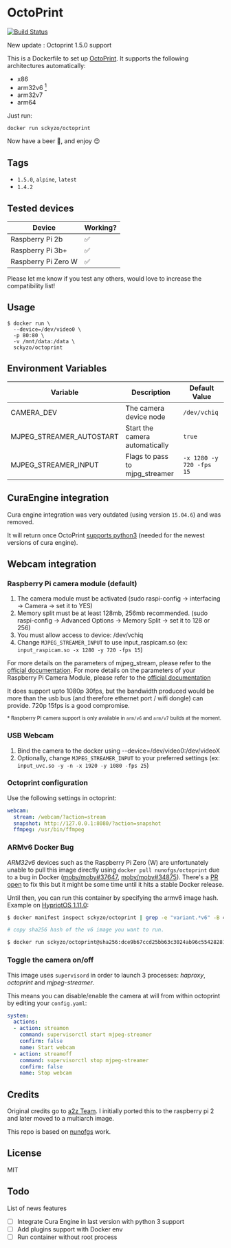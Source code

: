 # OctoPrint

[![Build Status](https://travis-ci.org/SckyzO/docker-octoprint.svg?branch=master)](https://travis-ci.org/SckyzO/docker-octoprint)

New update : Octoprint 1.5.0 support

This is a Dockerfile to set up [OctoPrint](http://octoprint.org/). It supports the following architectures automatically:

- x86
- arm32v6 [<sup>1<sup>](###armv6-docker-bug)
- arm32v7
- arm64

Just run:

```sh
docker run sckyzo/octoprint
```

Now have a beer 🍻, and enjoy 😍

## Tags

- `1.5.0`, `alpine`, `latest`
- `1.4.2`

## Tested devices

| Device              | Working? |
| ------------------- | -------- |
| Raspberry Pi 2b     | ✅       |
| Raspberry Pi 3b+    | ✅       |
| Raspberry Pi Zero W | ✅       |

Please let me know if you test any others, would love to increase the compatibility list!

## Usage

```shell
$ docker run \
  --device=/dev/video0 \
  -p 80:80 \
  -v /mnt/data:/data \
  sckyzo/octoprint
```

## Environment Variables

| Variable                 | Description                    | Default Value            |
| ------------------------ | ------------------------------ | ------------------------ |
| CAMERA_DEV               | The camera device node         | `/dev/vchiq`            |
| MJPEG_STREAMER_AUTOSTART | Start the camera automatically | `true`                   |
| MJPEG_STREAMER_INPUT     | Flags to pass to mjpg_streamer | `-x 1280 -y 720 -fps 15` |

## CuraEngine integration

Cura engine integration was very outdated (using version `15.04.6`) and was removed.

It will return once OctoPrint [supports python3](https://github.com/foosel/OctoPrint/pull/1416#issuecomment-371878648) (needed for the newest versions of cura engine).

## Webcam integration

### Raspberry Pi camera module (default)

1. The camera module must be activated (sudo raspi-config -> interfacing -> Camera -> set it to YES)
2. Memory split must be at least 128mb, 256mb recommended. (sudo raspi-config -> Advanced Options -> Memory Split -> set it to 128 or 256)
3. You must allow access to device: /dev/vchiq
4. Change `MJPEG_STREAMER_INPUT` to use input_raspicam.so (ex: `input_raspicam.so -x 1280 -y 720 -fps 15`)

For more details on the parameters of mjpeg_stream, please refer to the [official documentation](https://github.com/jacksonliam/mjpg-streamer/blob/master/mjpg-streamer-experimental/plugins/input_raspicam/README.md).
For more details on the parameters of your Raspberry Pi Camera Module, please refer to the [official documentation](https://www.raspberrypi.org/documentation/raspbian/applications/camera.md)

It does support upto 1080p 30fps, but the bandwidth produced would be more than the usb bus (and therefore ethernet port / wifi dongle) can provide. 720p 15fps is a good compromise.

<sup>* Raspberry PI camera support is only available in `arm/v6` and `arm/v7` builds at the moment.<sup>

### USB Webcam

1. Bind the camera to the docker using --device=/dev/video0:/dev/videoX
2. Optionally, change `MJPEG_STREAMER_INPUT` to your preferred settings (ex: `input_uvc.so -y -n -x 1920 -y 1080 -fps 25`)

### Octoprint configuration

Use the following settings in octoprint:

```yaml
webcam:
  stream: /webcam/?action=stream
  snapshot: http://127.0.0.1:8080/?action=snapshot
  ffmpeg: /usr/bin/ffmpeg
```

### ARMv6 Docker Bug

_ARM32v6_ devices such as the Raspberry Pi Zero (W) are unfortunately unable to pull this image directly using `docker pull nunofgs/octoprint` due to a bug in Docker ([moby/moby#37647](https://github.com/moby/moby/issues/37647), [moby/moby#34875](https://github.com/moby/moby/issues/34875)). There's a [PR open](https://github.com/moby/moby/pull/36121#issuecomment-515243647) to fix this but it might be some time until it hits a stable Docker release.

Until then, you can run this container by specifying the armv6 image hash. Example on [HypriotOS 1.11.0](https://blog.hypriot.com):

```sh
$ docker manifest inspect sckyzo/octoprint | grep -e "variant.*v6" -B 4

# copy sha256 hash of the v6 image you want to run.

$ docker run sckyzo/octoprint@sha256:dce9b67ccd25bb63c3024ab96c55428281d8c3955c95c7b5133807133863da29
```

### Toggle the camera on/off

This image uses `supervisord` in order to launch 3 processes: _haproxy_, _octoprint_ and _mjpeg-streamer_.

This means you can disable/enable the camera at will from within octoprint by editing your `config.yaml`:

```yaml
system:
  actions:
  - action: streamon
    command: supervisorctl start mjpeg-streamer
    confirm: false
    name: Start webcam
  - action: streamoff
    command: supervisorctl stop mjpeg-streamer
    confirm: false
    name: Stop webcam
```

## Credits

Original credits go to [a2z Team](https://bitbucket.org/a2z-team/docker-octoprint). I initially ported this to the raspberry pi 2 and later moved to a multiarch image.

This repo is based on [nunofgs](https://github.com/nunofgs/docker-octoprint/) work.

## License

MIT

[travis-image]: https://img.shields.io/travis/nunofgs/docker-octoprint.svg?style=flat-square
[travis-url]: https://travis-ci.org/nunofgs/docker-octoprint

## Todo

List of news features

- [ ] Integrate Cura Engine in last version with python 3 support
- [ ] Add plugins support with Docker env
- [ ] Run container without root process
